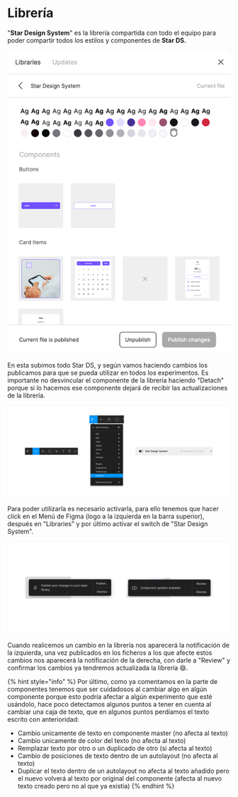 # Librería

"**Star Design System**" es la librería compartida con todo el equipo para poder compartir todos los estilos y componentes de **Star DS.**

![](<../.gitbook/assets/Captura de pantalla 2021-04-28 a las 14.18.09.png>)

En esta subimos todo Star DS, y según vamos haciendo cambios los publicamos para que se pueda utilizar en todos los experimentos. Es importante no desvincular el componente de la librería haciendo "Detach" porque si lo hacemos ese componente dejará de recibir las actualizaciones de la librería.

![](../.gitbook/assets/Library.png)

Para poder utilizarla es necesario activarla, para ello tenemos que hacer click en el Menú de Figma (logo a la izquierda en la barra superior), después en "Libraries" y por último activar el switch de "Star Design System".

![](<../.gitbook/assets/Library publish.png>)

Cuando realicemos un cambio en la librería nos aparecerá la notificación de la izquierda, una vez publicados en los ficheros a los que afecte estos cambios nos aparecerá la notificación de la derecha, con darle a "Review" y confirmar los cambios ya tendremos actualizada la librería 😄.

{% hint style="info" %}
Por último, como ya comentamos en la parte de componentes tenemos que ser cuidadosos al cambiar algo en algún componente porque esto podría afectar a algún experimento que esté usándolo, hace poco detectamos algunos puntos a tener en cuenta al cambiar una caja de texto, que en algunos puntos perdíamos el texto escrito con anterioridad:

* Cambio unicamente de texto en componente master (no afecta al texto)
* Cambio unicamente de color del texto (no afecta al texto)
* Remplazar texto por otro o un duplicado de otro (si afecta al texto)
* Cambio de posiciones de texto dentro de un autolayout (no afecta al texto)
* Duplicar el texto dentro de un autolayout no afecta al texto añadido pero el nuevo volverá al texto por original del componente (afecta al nuevo texto creado pero no al que ya existía)
{% endhint %}
